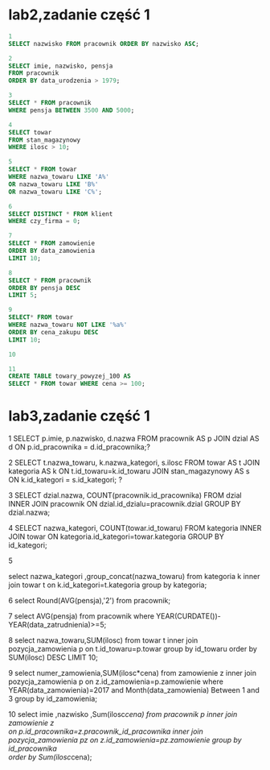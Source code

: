 # lab2,zadanie część 1
```sql
1
SELECT nazwisko FROM pracownik ORDER BY nazwisko ASC;

2
SELECT imie, nazwisko, pensja 
FROM pracownik 
ORDER BY data_urodzenia > 1979;

3
SELECT * FROM pracownik 
WHERE pensja BETWEEN 3500 AND 5000;

4
SELECT towar 
FROM stan_magazynowy
WHERE ilosc > 10;

5
SELECT * FROM towar 
WHERE nazwa_towaru LIKE 'A%' 
OR nazwa_towaru LIKE 'B%' 
OR nazwa_towaru LIKE 'C%';

6
SELECT DISTINCT * FROM klient
WHERE czy_firma = 0;

7
SELECT * FROM zamowienie
ORDER BY data_zamowienia 
LIMIT 10;

8
SELECT * FROM pracownik
ORDER BY pensja DESC
LIMIT 5;

9
SELECT* FROM towar
WHERE nazwa_towaru NOT LIKE '%a%'
ORDER BY cena_zakupu DESC
LIMIT 10;

10

11
CREATE TABLE towary_powyzej_100 AS
SELECT * FROM towar WHERE cena >= 100;


```
# lab3,zadanie część 1
1
  SELECT p.imie, p.nazwisko, d.nazwa
 FROM pracownik AS p
 JOIN dzial AS d
 ON p.id_pracownika = d.id_pracownika;?
 
 2
 SELECT t.nazwa_towaru, k.nazwa_kategori, s.ilosc
 FROM towar AS t
 JOIN kategoria AS k
 ON t.id_towaru=k.id_towaru
 JOIN stan_magazynowy AS s
 ON k.id_kategori = s.id_kategori; ?
 
 3
 SELECT dzial.nazwa, COUNT(pracownik.id_pracownika) 
 FROM dzial 
 INNER JOIN pracownik 
 ON dzial.id_dzialu=pracownik.dzial 
 GROUP BY dzial.nazwa;
 
 4
 SELECT nazwa_kategori, COUNT(towar.id_towaru) 
 FROM kategoria
 INNER JOIN towar 
 ON kategoria.id_kategori=towar.kategoria 
 GROUP BY id_kategori;
 
 5
 
select nazwa_kategori ,group_concat(nazwa_towaru) 
from kategoria k 
inner join towar t 
on k.id_kategori=t.kategoria 
group by kategoria;

6
select Round(AVG(pensja),'2') 
from pracownik;

7
select AVG(pensja) 
from pracownik 
where YEAR(CURDATE())-YEAR(data_zatrudnienia)>=5;

8
select nazwa_towaru,SUM(ilosc) 
from towar t 
inner join  pozycja_zamowienia p 
on t.id_towaru=p.towar 
group by id_towaru 
order by SUM(ilosc) DESC LIMIT 10;

9
select numer_zamowienia,SUM(ilosc*cena) 
from zamowienie z 
inner join pozycja_zamowienia p 
on z.id_zamowienia=p.zamowienie 
where YEAR(data_zamowienia)=2017 
and Month(data_zamowienia) Between 1 and 3 
group by id_zamowienia;

10
select imie ,nazwisko ,Sum(ilosc*cena) 
from pracownik p 
inner join zamowienie z  
on p.id_pracownika=z.pracownik_id_pracownika 
inner join pozycja_zamowienia pz 
on z.id_zamowienia=pz.zamowienie 
group by id_pracownika  
order by Sum(ilosc*cena); 
 
